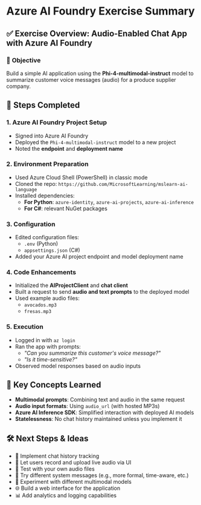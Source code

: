 # Azure AI Foundry Exercise Summary

## ✅ **Exercise Overview: Audio-Enabled Chat App with Azure AI Foundry**

### 📌 **Objective**
Build a simple AI application using the **Phi-4-multimodal-instruct** model to summarize customer voice messages (audio) for a produce supplier company.

## 🔧 **Steps Completed**

### 1. **Azure AI Foundry Project Setup**
- Signed into Azure AI Foundry
- Deployed the `Phi-4-multimodal-instruct` model to a new project
- Noted the **endpoint** and **deployment name**

### 2. **Environment Preparation**
- Used Azure Cloud Shell (PowerShell) in classic mode
- Cloned the repo: `https://github.com/MicrosoftLearning/mslearn-ai-language`
- Installed dependencies:
  - **For Python**: `azure-identity`, `azure-ai-projects`, `azure-ai-inference`
  - **For C#**: relevant NuGet packages

### 3. **Configuration**
- Edited configuration files:
  - `.env` (Python)
  - `appsettings.json` (C#)
- Added your Azure AI project endpoint and model deployment name

### 4. **Code Enhancements**
- Initialized the **AIProjectClient** and **chat client**
- Built a request to send **audio and text prompts** to the deployed model
- Used example audio files:
  - `avocados.mp3`
  - `fresas.mp3`

### 5. **Execution**
- Logged in with `az login`
- Ran the app with prompts:
  - *"Can you summarize this customer's voice message?"*
  - *"Is it time-sensitive?"*
- Observed model responses based on audio inputs

## 🧠 **Key Concepts Learned**

- **Multimodal prompts**: Combining text and audio in the same request
- **Audio input formats**: Using `audio_url` (with hosted MP3s)
- **Azure AI Inference SDK**: Simplified interaction with deployed AI models
- **Statelessness**: No chat history maintained unless you implement it

## 🛠️ **Next Steps & Ideas**

- 📝 Implement chat history tracking
- 🎤 Let users record and upload live audio via UI
- 🧪 Test with your own audio files
- 🧠 Try different system messages (e.g., more formal, time-aware, etc.)
- 🔄 Experiment with different multimodal models
- 🌐 Build a web interface for the application
- 📊 Add analytics and logging capabilities
